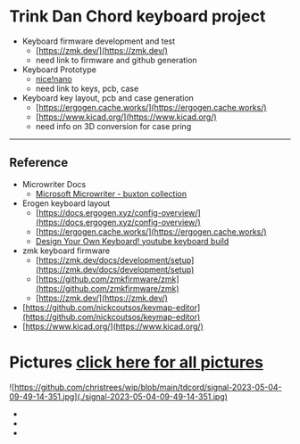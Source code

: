 # Trink Dan Chord keyboard project

- Keyboard firmware development and test
  - [https://zmk.dev/](https://zmk.dev/)
  - need link to firmware and github generation
- Keyboard Prototype
  - [nice!nano](https://nicekeyboards.com/nice-nano)
  - need link to keys, pcb, case
- Keyboard key layout, pcb and case generation
  - [https://ergogen.cache.works/](https://ergogen.cache.works/)
  - [https://www.kicad.org/](https://www.kicad.org/)
  - need info on 3D conversion for case pring

---

## Reference
- Microwriter Docs
  - [Microsoft Microwriter - buxton collection](https://www.microsoft.com/buxtoncollection/detail.aspx?id=5)
- Erogen keyboard layout
  - [https://docs.ergogen.xyz/config-overview/](https://docs.ergogen.xyz/config-overview/)
  - [https://ergogen.cache.works/](https://ergogen.cache.works/)
  - [Design Your Own Keyboard! youtube keyboard build](https://www.youtube.com/watch?v=M_VuXVErD6E)
- zmk keyboard firmware
  - [https://zmk.dev/docs/development/setup](https://zmk.dev/docs/development/setup)
  - [https://github.com/zmkfirmware/zmk](https://github.com/zmkfirmware/zmk)
  - [https://zmk.dev/](https://zmk.dev/)
- [https://github.com/nickcoutsos/keymap-editor](https://github.com/nickcoutsos/keymap-editor)
- [https://www.kicad.org/](https://www.kicad.org/)

# Pictures [click here for all pictures](./tdchord-pictures)
![https://github.com/christrees/wip/blob/main/tdcord/signal-2023-05-04-09-49-14-351.jpg](./signal-2023-05-04-09-49-14-351.jpg)
- ![]()
- ![]()
- ![]()


